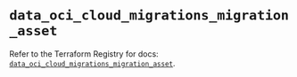 # `data_oci_cloud_migrations_migration_asset`

Refer to the Terraform Registry for docs: [`data_oci_cloud_migrations_migration_asset`](https://registry.terraform.io/providers/oracle/oci/7.19.0/docs/data-sources/cloud_migrations_migration_asset).
